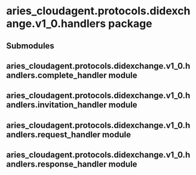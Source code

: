 # aries_cloudagent.protocols.didexchange.v1_0.handlers package

## Submodules

## aries_cloudagent.protocols.didexchange.v1_0.handlers.complete_handler module

## aries_cloudagent.protocols.didexchange.v1_0.handlers.invitation_handler module

## aries_cloudagent.protocols.didexchange.v1_0.handlers.request_handler module

## aries_cloudagent.protocols.didexchange.v1_0.handlers.response_handler module
